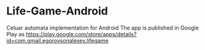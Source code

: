 # Life-Game-Android
Celuar automata implementation for Android
The app is published in Google Play as
https://play.google.com/store/apps/details?id=com.gmail.egorovsonalexey.lifegame
